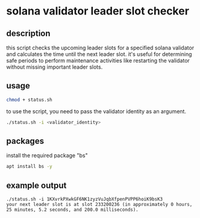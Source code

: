 # solana validator leader slot checker

## description
this script checks the upcoming leader slots for a specified solana validator and calculates the time until the next leader slot. it's useful for determining safe periods to perform maintenance activities like restarting the validator without missing important leader slots.

## usage

```bash
chmod + status.sh
```
to use the script, you need to pass the validator identity as an argument.

```bash
./status.sh -i <validator_identity>
```

## packages
install the required package "bs"

```bash
apt install bs -y
```

## example output
```
./status.sh -i 1KXvrkPXwkGF6NK1zyzVuJqbXfpenPVPP6hoiK9bsK3
your next leader slot is at slot 233200236 (in approximately 0 hours, 25 minutes, 5.2 seconds, and 200.0 milliseconds).
```
